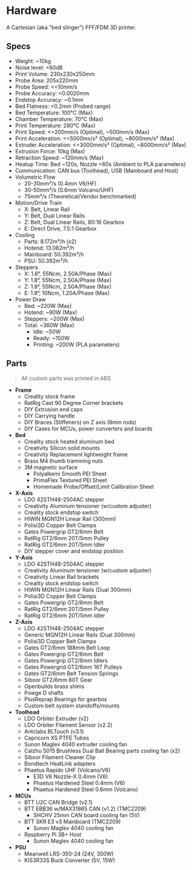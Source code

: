 # Hardware

A Cartesian (aka "bed slinger") FFF/FDM 3D printer.

## Specs

* Weight: ~10kg
* Noise level: <60dB
* Print Volume: 230x230x250mm
* Probe Area: 205x220mm
* Probe Speed: <=10mm/s
* Probe Accuracy: <0.0020mm
* Endstop Accuracy: ~0.1mm
* Bed Flatness: <0.2mm (Probed range)
* Bed Temperature: 100°C (Max)
* Chamber Temperature: 70°C (Max)
* Print Temperature: 280°C (Max)
* Print Speed: <=200mm/s (Optimal), ~500mm/s (Max)
* Print Acceleration: <=5000ms/s² (Optimal), ~8000mm/s² (Max)
* Extruder Acceleration: <=3000mm/s² (Optimal), ~8000mm/s² (Max)
* Extrusion Force: 10kg (Max)
* Retraction Speed: ~120mm/s (Max)
* Heatup Time: Bed ~120s, Nozzle <60s (Ambient to PLA parameters)
* Communication: CAN bus (Toolhead), USB (Mainboard and Host)
* Volumetric Flow
  * 20-30mm³/s (0.4mm V6/HF)
  * 30-50mm³/s (0.6mm Volcano/UHF)
  * 75mm³/s (Theoretical/Vendor benchmarked)
* Motion/Drive Train
  * X: Belt, Linear Rail
  * Y: Belt, Dual Linear Rails
  * Z: Belt, Dual Linear Rails, 80:16 Gearbox
  * E: Direct Drive, 7.5:1 Gearbox
* Cooling
  * Parts: 8.172m³/h (x2)
  * Hotend: 13.082m³/h
  * Mainboard: 50.392m³/h
  * PSU: 50.392m³/h
* Steppers
  * X: 1.8°, 55Ncm, 2.50A/Phase (Max)
  * Y: 1.8°, 55Ncm, 2.50A/Phase (Max)
  * Z: 1.8°, 55Ncm, 2.50A/Phase (Max)
  * E: 1.8°, 10Ncm, 1.20A/Phase (Max)
* Power Draw
  * Bed: ~220W (Max)
  * Hotend: ~90W (Max)
  * Steppers: ~200W (Max)
  * Total: ~360W (Max)
      * Idle: ~50W
      * Ready: ~150W
      * Printing: ~200W (PLA parameters)

## Parts

> All custom parts was printed in ABS

* **Frame**
    * Creality stock frame
    * RatRig Cast 90 Degree Corner brackets
    * DIY Extrusion end caps
    * DIY Carrying handle
    * DIY Braces (Stiffeners) on Z axis (8mm rods)
    * DIY Cases for MCUs, power converters and boards
* **Bed**
    * Creality stock heated aluminum bed
    * Creativity Silicon solid mounts
    * Creativity Replacement lightweight frame
    * Brass M4 thumb tramming nuts
    * 3M magnetic surface
        * Polyalkemi Smooth PEI Sheet
        * PrimaFlex Textured PEI Sheet
        * Homemade Probe/Offset/Limit Calibration Sheet
* **X-Axis**
    * LDO 42STH48-2504AC stepper
    * Creativity Aluminum tensioner (w/custom adjuster)
    * Creality stock endstop switch
    * HIWIN MGN12H Linear Rail (300mm)
    * Polisi3D Copper Belt Clamps
    * Gates Powergrip GT2/6mm Belt
    * RatRig GT2/6mm 20T/5mm Pulley
    * RatRig GT2/6mm 20T/5mm Idler
    * DIY stepper cover and endstop position
* **Y-Axis**
    * LDO 42STH48-2504AC stepper
    * Creativity Aluminum tensioner (w/custom adjuster)
    * Creativity Linear Rail brackets
    * Creality stock endstop switch
    * HIWIN MGN12H Linear Rails (Dual 300mm)
    * Polisi3D Copper Belt Clamps
    * Gates Powergrip GT2/6mm Belt
    * RatRig GT2/6mm 20T/5mm Pulley
    * RatRig GT2/6mm 20T/5mm Idler
* **Z-Axis**
    * LDO 42STH48-2504AC stepper
    * Generic MGN12H Linear Rails (Dual 300mm)
    * Polisi3D Copper Belt Clamps
    * Gates GT2/6mm 188mm Belt Loop
    * Gates Powergrip GT2/6mm Belt
    * Gates Powergrip GT2/6mm Idlers
    * Gates Powergrid GT2/6mm 16T Pulleys
    * Gates GT2/6mm Belt Tension Springs
    * Siboor GT2/6mm 80T Gear
    * Openbuilds brass shims
    * Powge D shafts
    * PlusReprap Bearings for gearbox
    * Custom belt system standoffs/mounts
* **Toolhead**
    * LDO Orbiter Extruder (v2)
    * LDO Orbiter Filament Sensor (v2.2)
    * Antclabs BLTouch (v3.1)
    * Capricorn XS PTFE Tubes
    * Sunon Maglev 4040 extruder cooling fan
    * Caizhu 5015 Brushless Dual Ball Bearing parts cooling fan (x2)
    * Siboor Filament Cleaner Clip
    * Bondtech HeatLink adapters
    * Phaetus Rapido UHF (Volcano/V6)
      * E3D V6 Nozzle-X 0.4mm (V6)
      * Phaetus Hardened Steel 0.4mm (V6)
      * Phaetus Hardened Steel 0.6mm (Volcano)
* **MCUs**
    * BTT U2C CAN Bridge (v2.1)
    * BTT EBB36 w/MAX31865 CAN (v1.2) (TMC2209)
        * SHCHV 25mm CAN board cooling fan (5V)
    * BTT SKR E3 v3 Mainboard (TMC2209)
        * Sunon Maglev 4040 cooling fan
    * Raspberry Pi 3B+ Host
        * Sunon Maglev 4040 cooling fan
* **PSU**
    * Meanwell LRS-350-24 (24V, 350W)
    * KIS3R33S Buck Converter (5V, 15W)
